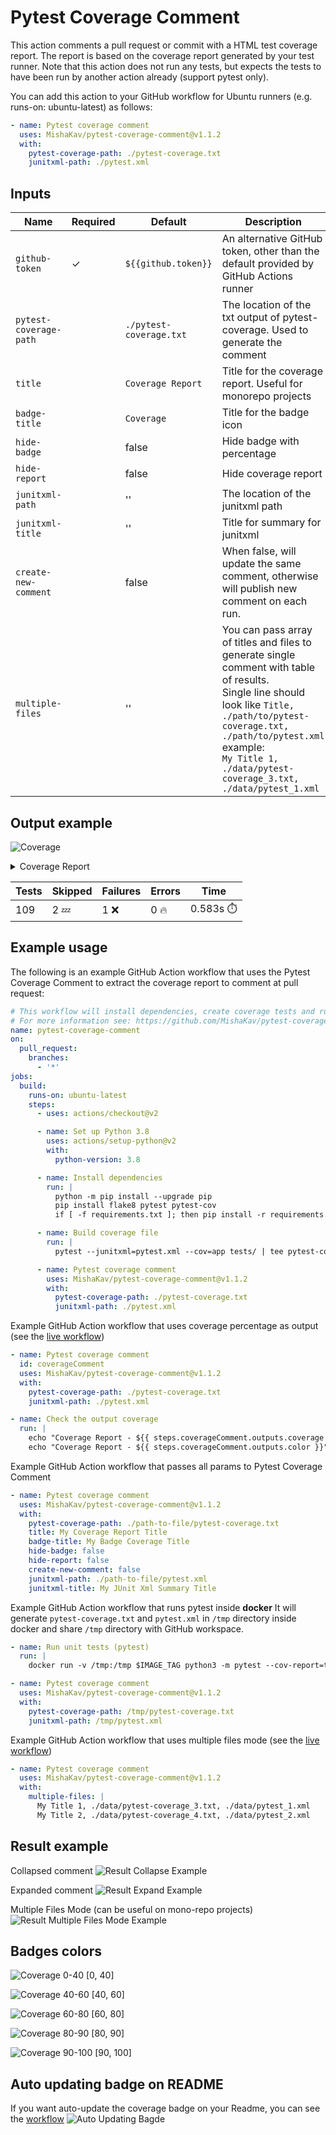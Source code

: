 # Pytest Coverage Comment

This action comments a pull request or commit with a HTML test coverage report.
The report is based on the coverage report generated by your test runner.
Note that this action does not run any tests, but expects the tests to have been run by another action already (support pytest only).

You can add this action to your GitHub workflow for Ubuntu runners (e.g. runs-on: ubuntu-latest) as follows:

```yaml
- name: Pytest coverage comment
  uses: MishaKav/pytest-coverage-comment@v1.1.2
  with:
    pytest-coverage-path: ./pytest-coverage.txt
    junitxml-path: ./pytest.xml
```

## Inputs

| Name                   | Required | Default                 | Description                                                                               |
| ---------------------- | -------- | ----------------------- | ----------------------------------------------------------------------------------------- |
| `github-token`         | ✓        | `${{github.token}}`     | An alternative GitHub token, other than the default provided by GitHub Actions runner     |
| `pytest-coverage-path` |          | `./pytest-coverage.txt` | The location of the txt output of pytest-coverage. Used to generate the comment           |
| `title`                |          | `Coverage Report`       | Title for the coverage report. Useful for monorepo projects                               |
| `badge-title`          |          | `Coverage`              | Title for the badge icon                                                                  |
| `hide-badge`           |          | false                   | Hide badge with percentage                                                                |
| `hide-report`          |          | false                   | Hide coverage report                                                                      |
| `junitxml-path`        |          | ''                      | The location of the junitxml path                                                         |
| `junitxml-title`       |          | ''                      | Title for summary for junitxml                                                            |
| `create-new-comment`   |          | false                   | When false, will update the same comment, otherwise will publish new comment on each run. |
| `multiple-files`       |          | ''                      | You can pass array of titles and files to generate single comment with table of results.<br/>Single line should look like `Title, ./path/to/pytest-coverage.txt, ./path/to/pytest.xml`<br/> example:<br/> `My Title 1, ./data/pytest-coverage_3.txt, ./data/pytest_1.xml`  |

## Output example

<img alt="Coverage" src="https://img.shields.io/badge/Coverage-30%25-red.svg" /><br/><details><summary>Coverage Report</summary><table><tr><th>File</th><th>Stmts</th><th>Miss</th><th>Cover</th><th>Missing</th></tr><tbody><tr><td colspan="5"><b>functions/example_completed</b></td></tr><tr><td>&nbsp; &nbsp;<a href="https://github.com/MishaKav/pytest-coverage-comment/blob/680f562642190a6a28f6c54785c767e2586b44b8/functions/example_completed/example_completed.py">example_completed.py</a></td><td>64</td><td>19</td><td>70%</td><td><a href="https://github.com/MishaKav/pytest-coverage-comment/blob/680f562642190a6a28f6c54785c767e2586b44b8/functions/example_completed/example_completed.py#L33">33</a>, <a href="https://github.com/MishaKav/pytest-coverage-comment/blob/680f562642190a6a28f6c54785c767e2586b44b8/functions/example_completed/example_completed.py#L39-L45">39&ndash;45</a>, <a href="https://github.com/MishaKav/pytest-coverage-comment/blob/680f562642190a6a28f6c54785c767e2586b44b8/functions/example_completed/example_completed.py#L48-L51">48&ndash;51</a>, <a href="https://github.com/MishaKav/pytest-coverage-comment/blob/680f562642190a6a28f6c54785c767e2586b44b8/functions/example_completed/example_completed.py#L55-L58">55&ndash;58</a>, <a href="https://github.com/MishaKav/pytest-coverage-comment/blob/680f562642190a6a28f6c54785c767e2586b44b8/functions/example_completed/example_completed.py#L65-L70">65&ndash;70</a>, <a href="https://github.com/MishaKav/pytest-coverage-comment/blob/680f562642190a6a28f6c54785c767e2586b44b8/functions/example_completed/example_completed.py#L91-L92">91&ndash;92</a></td></tr><tr><td colspan="5"><b>functions/example_manager</b></td></tr><tr><td>&nbsp; &nbsp;<a href="https://github.com/MishaKav/pytest-coverage-comment/blob/680f562642190a6a28f6c54785c767e2586b44b8/functions/example_manager/example_manager.py">example_manager.py</a></td><td>44</td><td>11</td><td>75%</td><td><a href="https://github.com/MishaKav/pytest-coverage-comment/blob/680f562642190a6a28f6c54785c767e2586b44b8/functions/example_manager/example_manager.py#L31-L33">31&ndash;33</a>, <a href="https://github.com/MishaKav/pytest-coverage-comment/blob/680f562642190a6a28f6c54785c767e2586b44b8/functions/example_manager/example_manager.py#L49-L55">49&ndash;55</a>, <a href="https://github.com/MishaKav/pytest-coverage-comment/blob/680f562642190a6a28f6c54785c767e2586b44b8/functions/example_manager/example_manager.py#L67-L69">67&ndash;69</a></td></tr><tr><td>&nbsp; &nbsp;<a href="https://github.com/MishaKav/pytest-coverage-comment/blob/680f562642190a6a28f6c54785c767e2586b44b8/functions/example_manager/example_static.py">example_static.py</a></td><td>40</td><td>2</td><td>95%</td><td><a href="https://github.com/MishaKav/pytest-coverage-comment/blob/680f562642190a6a28f6c54785c767e2586b44b8/functions/example_manager/example_static.py#L60-L61">60&ndash;61</a></td></tr><tr><td colspan="5"><b>functions/my_exampels</b></td></tr><tr><td>&nbsp; &nbsp;<a href="https://github.com/MishaKav/pytest-coverage-comment/blob/680f562642190a6a28f6c54785c767e2586b44b8/functions/my_exampels/example.py">example.py</a></td><td>20</td><td>20</td><td>0%</td><td><a href="https://github.com/MishaKav/pytest-coverage-comment/blob/680f562642190a6a28f6c54785c767e2586b44b8/functions/my_exampels/example.py#L1-L31">1&ndash;31</a></td></tr><tr><td colspan="5"><b>functions/resources</b></td></tr><tr><td>&nbsp; &nbsp;<a href="https://github.com/MishaKav/pytest-coverage-comment/blob/680f562642190a6a28f6c54785c767e2586b44b8/functions/resources/resources.py">resources.py</a></td><td>26</td><td>26</td><td>0%</td><td><a href="https://github.com/MishaKav/pytest-coverage-comment/blob/680f562642190a6a28f6c54785c767e2586b44b8/functions/resources/resources.py#L1-L37">1&ndash;37</a></td></tr><tr><td><b>TOTAL</b></td><td><b>1055</b></td><td><b>739</b></td><td><b>30%</b></td><td>&nbsp;</td></tr></tbody></table></details>

| Tests | Skipped | Failures | Errors   | Time               |
| ----- | ------- | -------- | -------- | ------------------ |
| 109   | 2 :zzz: | 1 :x:    | 0 :fire: | 0.583s :stopwatch: |

## Example usage

The following is an example GitHub Action workflow that uses the Pytest Coverage Comment to extract the coverage report to comment at pull request:

```yaml
# This workflow will install dependencies, create coverage tests and run Pytest Coverage Comment
# For more information see: https://github.com/MishaKav/pytest-coverage-comment/
name: pytest-coverage-comment
on:
  pull_request:
    branches:
      - '*'
jobs:
  build:
    runs-on: ubuntu-latest
    steps:
      - uses: actions/checkout@v2

      - name: Set up Python 3.8
        uses: actions/setup-python@v2
        with:
          python-version: 3.8

      - name: Install dependencies
        run: |
          python -m pip install --upgrade pip
          pip install flake8 pytest pytest-cov
          if [ -f requirements.txt ]; then pip install -r requirements.txt; fi

      - name: Build coverage file
        run: |
          pytest --junitxml=pytest.xml --cov=app tests/ | tee pytest-coverage.txt

      - name: Pytest coverage comment
        uses: MishaKav/pytest-coverage-comment@v1.1.2
        with:
          pytest-coverage-path: ./pytest-coverage.txt
          junitxml-path: ./pytest.xml
```

Example GitHub Action workflow that uses coverage percentage as output (see the [live workflow](../main/.github/workflows/live-test.yml))

```yaml
- name: Pytest coverage comment
  id: coverageComment
  uses: MishaKav/pytest-coverage-comment@v1.1.2
  with:
    pytest-coverage-path: ./pytest-coverage.txt
    junitxml-path: ./pytest.xml

- name: Check the output coverage
  run: |
    echo "Coverage Report - ${{ steps.coverageComment.outputs.coverage }}"
    echo "Coverage Report - ${{ steps.coverageComment.outputs.color }}"
```

Example GitHub Action workflow that passes all params to Pytest Coverage Comment

```yaml
- name: Pytest coverage comment
  uses: MishaKav/pytest-coverage-comment@v1.1.2
  with:
    pytest-coverage-path: ./path-to-file/pytest-coverage.txt
    title: My Coverage Report Title
    badge-title: My Badge Coverage Title
    hide-badge: false
    hide-report: false
    create-new-comment: false
    junitxml-path: ./path-to-file/pytest.xml
    junitxml-title: My JUnit Xml Summary Title
```

Example GitHub Action workflow that runs pytest inside **docker**
It will generate `pytest-coverage.txt` and `pytest.xml` in `/tmp` directory inside docker and share `/tmp` directory with GitHub workspace.

```yaml
- name: Run unit tests (pytest)
  run: |
    docker run -v /tmp:/tmp $IMAGE_TAG python3 -m pytest --cov-report=term-missing:skip-covered --junitxml=/tmp/pytest.xml --cov=src tests/ | tee /tmp/pytest-coverage.txt

- name: Pytest coverage comment
  uses: MishaKav/pytest-coverage-comment@v1.1.2
  with:
    pytest-coverage-path: /tmp/pytest-coverage.txt
    junitxml-path: /tmp/pytest.xml
```

Example GitHub Action workflow that uses multiple files mode (see the [live workflow](../main/.github/workflows/multiple-files.yml))

```yaml
- name: Pytest coverage comment
  uses: MishaKav/pytest-coverage-comment@v1.1.2
  with:
    multiple-files: |
      My Title 1, ./data/pytest-coverage_3.txt, ./data/pytest_1.xml
      My Title 2, ./data/pytest-coverage_4.txt, ./data/pytest_2.xml
```

## Result example

Collapsed comment
![Result Collapse Example](https://user-images.githubusercontent.com/289035/120536428-c7664a80-c3ec-11eb-9cce-3ac53343fac4.png)

Expanded comment
![Result Expand Example](https://user-images.githubusercontent.com/289035/120536607-f8df1600-c3ec-11eb-9f49-c6d7571e43ac.png)

Multiple Files Mode (can be useful on mono-repo projects)
![Result Multiple Files Mode Example](https://user-images.githubusercontent.com/289035/122121939-ddd0c500-ce34-11eb-8546-89a8a769e065.png)


## Badges colors

![Coverage 0-40](https://img.shields.io/badge/Coverage-20%25-red.svg) [0, 40]

![Coverage 40-60](https://img.shields.io/badge/Coverage-50%25-orange.svg) [40, 60]

![Coverage 60-80](https://img.shields.io/badge/Coverage-70%25-yellow.svg) [60, 80]

![Coverage 80-90](https://img.shields.io/badge/Coverage-85%25-green.svg) [80, 90]

![Coverage 90-100](https://img.shields.io/badge/Coverage-95%25-brightgreen.svg) [90, 100]

## Auto updating badge on README

If you want auto-update the coverage badge on your Readme, you can see the [workflow](../main/.github/workflows/main.yml)
![Auto Updating Bagde](https://img.shields.io/endpoint?url=https://gist.githubusercontent.com/MishaKav/5e90d640f8c212ab7bbac38f72323f80/raw/pytest-coverage-comment__main.json)
